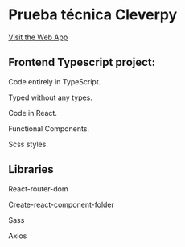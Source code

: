 # Prueba técnica Cleverpy

[Visit the Web App](https://hungry-heyrovsky-6c778e.netlify.app/)

## Frontend Typescript project:

Code entirely in TypeScript.

Typed without any types.

Code in React.

Functional Components.

Scss styles.

## Libraries

React-router-dom

Create-react-component-folder

Sass

Axios
